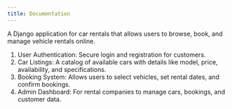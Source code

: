 ```yaml
---
title: Documentation
---
```


A Django application for car rentals that  allows users to browse, book, and manage vehicle rentals online.

1.	User Authentication: Secure login and registration for customers.
2.	Car Listings: A catalog of available cars with details like model, price, availability, and specifications.
3.	Booking System: Allows users to select vehicles, set rental dates, and confirm bookings.
4.	Admin Dashboard: For rental companies to manage cars, bookings, and customer data.
